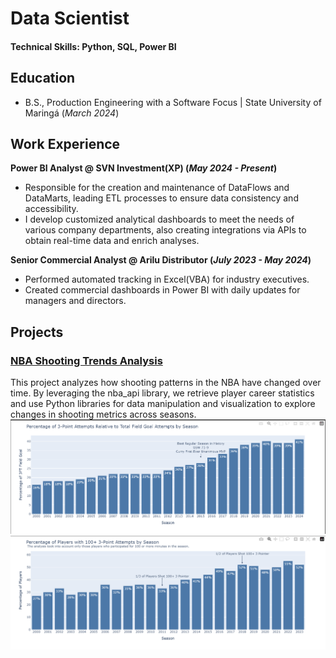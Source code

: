 # Data Scientist

#### Technical Skills: Python, SQL, Power BI

## Education
- B.S., Production Engineering with a Software Focus | State University of Maringá (_March 2024_)

## Work Experience
**Power BI Analyst @ SVN Investment(XP) (_May 2024 - Present_)**
- Responsible for the creation and maintenance of DataFlows and DataMarts, leading ETL processes to ensure data consistency and accessibility.
- I develop customized analytical dashboards to meet the needs of various company departments, also creating integrations via APIs to obtain real-time data and enrich analyses.

**Senior Commercial Analyst @ Arilu Distributor (_July 2023 - May 2024_)**
- Performed automated tracking in Excel(VBA) for industry executives.
- Created commercial dashboards in Power BI with daily updates for managers and directors.

## Projects
### [NBA Shooting Trends Analysis]()
This project analyzes how shooting patterns in the NBA have changed over time. By leveraging the nba_api library, we retrieve player career statistics and use Python libraries for data manipulation and visualization to explore changes in shooting metrics across seasons. 
![](Images/Stats_pic1)
![](Images/Stats_pic2)
